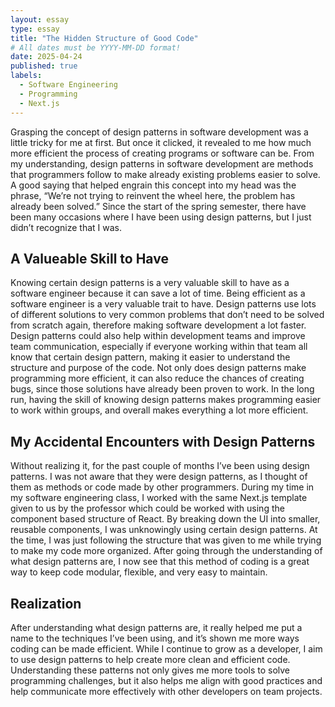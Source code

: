 ```yaml
---
layout: essay
type: essay
title: "The Hidden Structure of Good Code"
# All dates must be YYYY-MM-DD format!
date: 2025-04-24
published: true
labels:
  - Software Engineering
  - Programming
  - Next.js
---
```

  
  Grasping the concept of design patterns in software development was a little tricky for me at first. But once it clicked, it revealed to me how much more efficient the process of creating programs or software can be. From my understanding, design patterns in software development are methods that programmers follow to make already existing problems easier to solve. A good saying that helped engrain this concept into my head was the phrase, “We’re not trying to reinvent the wheel here, the problem has already been solved.” Since the start of the spring semester, there have been many occasions where I have been using design patterns, but I just didn’t recognize that I was.

## A Valueable Skill to Have
  Knowing certain design patterns is a very valuable skill to have as a software engineer because it can save a lot of time. Being efficient as a software engineer is a very valuable trait to have. Design patterns use lots of different solutions to very common problems that don’t need to be solved from scratch again, therefore making software development a lot faster. Design patterns could also help within development teams and improve team communication, especially if everyone working within that team all know that certain design pattern, making it easier to understand the structure and purpose of the code. Not only does design patterns make programming more efficient, it can also reduce the chances of creating bugs, since those solutions have already been proven to work. In the long run, having the skill of knowing design patterns makes programming easier to work within groups, and overall makes everything a lot more efficient.

## My Accidental Encounters with Design Patterns
  Without realizing it, for the past couple of months I’ve been using design patterns. I was not aware that they were design patterns, as I thought of them as methods or code made by other programmers. During my time in my software engineering class, I worked with the same Next.js template given to us by the professor which could be worked with using the component based structure of React. By breaking down the UI into smaller, reusable components, I was unknowingly using certain design patterns. At the time, I was just following the structure that was given to me while trying to make my code more organized. After going through the understanding of what design patterns are, I now see that this method of coding is a great way to keep code modular, flexible, and very easy to maintain. 

## Realization
  After understanding what design patterns are, it really helped me put a name to the techniques I’ve been using, and it’s shown me more ways coding can be made efficient. While I continue to grow as a developer, I aim to use design patterns to help create more clean and efficient code. Understanding these patterns not only gives me more tools to solve programming challenges, but it also helps me align with good practices and help communicate more effectively with other developers on team projects.
